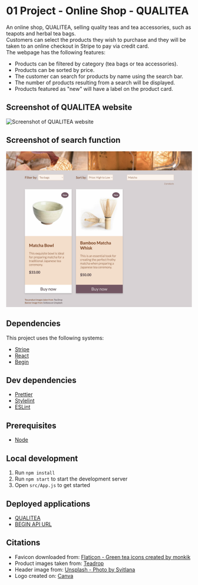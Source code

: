 # 01 Project - Online Shop - QUALITEA

An online shop, QUALITEA, selling quality teas and tea accessories, such as teapots and herbal tea bags.\
Customers can select the products they wish to purchase and they will be taken to an online checkout in Stripe to pay via credit card.\
The webpage has the following features:

- Products can be filtered by category (tea bags or tea accessories).
- Products can be sorted by price.
- The customer can search for products by name using the search bar.
- The number of products resulting from a search will be displayed.
- Products featured as "new" will have a label on the product card.

## Screenshot of QUALITEA website

![Screenshot of QUALITEA website](screenshot-qualitea-desktop.png)

## Screenshot of search function

![Screenshot of website search function](screenshot-qualitea-search.png)

## Dependencies

This project uses the following systems:

- [Stripe](https://stripe.com/)
- [React](https://github.com/facebook/react)
- [Begin](https://begin.com/)

## Dev dependencies

- [Prettier](https://prettier.io/)
- [Stylelint](https://stylelint.io/)
- [ESLint](https://eslint.org/)

## Prerequisites

- [Node](https://nodejs.org/)

## Local development

1. Run `npm install`
2. Run `npm start` to start the development server
3. Open `src/App.js` to get started

## Deployed applications

- [QUALITEA](https://qualitea.netlify.app/)
- [BEGIN API URL](https://music-2o5-staging.begin.app)

## Citations

- Favicon downloaded from: [Flaticon - Green tea icons created by monkik](https://www.flaticon.com/free-icons/green-tea)
- Product images taken from: [Teadrop](https://www.teadrop.com.au/)
- Header image from: [Unsplash - Photo by Svitlana](https://unsplash.com/photos/eXw6CPGWwcg)
- Logo created on: [Canva](https://www.canva.com/)
